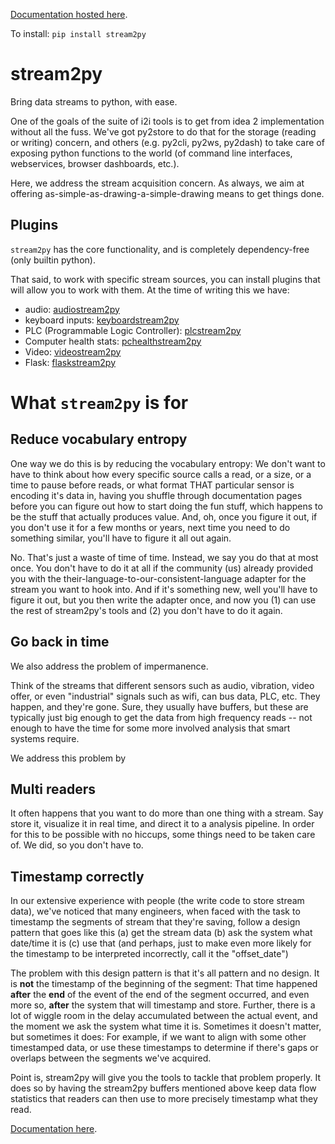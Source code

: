 
[Documentation hosted here](https://i2mint.github.io/stream2py/index.html).

To install: `pip install stream2py`

# stream2py

Bring data streams to python, with ease.

One of the goals of the suite of i2i tools is to get from idea 2 implementation without all the fuss. 
We've got py2store to do that for the storage (reading or writing) concern, 
and others (e.g. py2cli, py2ws, py2dash) to take care of exposing python functions to the world (of command line interfaces, webservices, browser dashboards, etc.).

Here, we address the stream acquisition concern. 
As always, we aim at offering as-simple-as-drawing-a-simple-drawing means to get things done. 

## Plugins

`stream2py` has the core functionality, and is completely dependency-free (only builtin python). 

That said, to work with specific stream sources, you can install plugins that will allow you to work with them. 
At the time of writing this we have:
- audio: [audiostream2py](https://github.com/i2mint/audiostream2py)
- keyboard inputs: [keyboardstream2py](https://github.com/i2mint/keyboardstream2py)
- PLC (Programmable Logic Controller): [plcstream2py](https://github.com/i2mint/plcstream2py)
- Computer health stats: [pchealthstream2py](https://github.com/i2mint/pchealthstream2py)
- Video: [videostream2py](https://github.com/i2mint/videostream2py)
- Flask: [flaskstream2py](https://github.com/i2mint/flaskstream2py)


# What `stream2py` is for

## Reduce vocabulary entropy

One way we do this is by reducing the vocabulary entropy: 
We don't want to have to think about how every specific source calls a read, or a size, 
or a time to pause before reads, 
or what format THAT particular sensor is encoding it's data in, 
having you shuffle through documentation pages before you can figure out how to start doing 
the fun stuff, 
which happens to be the stuff that actually produces value. And, oh, once you figure it out, 
if you don't use it for a few months or years, next time you need to do something similar, you'll have to figure it all out again.

No. That's just a waste of time of time. Instead, we say you do that at most once. 
You don't have to do it at all if the community (us) already provided you with the their-language-to-our-consistent-language adapter for the stream you want to hook into. And if it's something new, well you'll have to figure it out, but you then write the adapter once, and now you (1) can use the rest of stream2py's tools and (2) you don't have to do it again.

## Go back in time

We also address the problem of impermanence. 

Think of the streams that different sensors such as audio, vibration, video offer, or even "industrial" signals such as wifi, can bus data, PLC, etc. They happen, and they're gone. Sure, they usually have buffers, but these are typically just big enough to get the data from high frequency reads -- not enough to have the time for some more involved analysis that smart systems require. 

We address this problem by 

## Multi readers

It often happens that you want to do more than one thing with a stream. 
Say store it, visualize it in real time, and direct it to a analysis pipeline. 
In order for this to be possible with no hiccups, some things need to be taken care of. 
We did, so you don't have to.

## Timestamp correctly

In our extensive experience with people (the write code to store stream data), 
we've noticed that many engineers, when faced with the task to timestamp the segments of 
stream that they're saving, follow a design pattern that goes like this
(a) get the stream data
(b) ask the system what date/time it is
(c) use that (and perhaps, just to make even more likely for the timestamp to be interpreted 
incorrectly, call it the "offset_date")

The problem with this design pattern is that it's all pattern and no design. 
It is **not** the timestamp of the beginning of the segment: 
That time happened **after** the **end** of the event of the end of the segment occurred, 
and even more so, **after** the system that will timestamp and store. 
Further, there is a lot of wiggle room in the delay accumulated between the actual event, 
and the moment we ask the system what time it is. 
Sometimes it doesn't matter, but sometimes it does: 
For example, if we want to align with some other timestamped data, 
or use these timestamps to determine if there's gaps or overlaps between the segments 
we've acquired.

Point is, stream2py will give you the tools to tackle that problem properly. 
It does so by having the stream2py buffers mentioned above keep data flow statistics that readers can then use to 
more precisely timestamp what they read.

[Documentation here](https://i2mint.github.io/stream2py/index.html).
